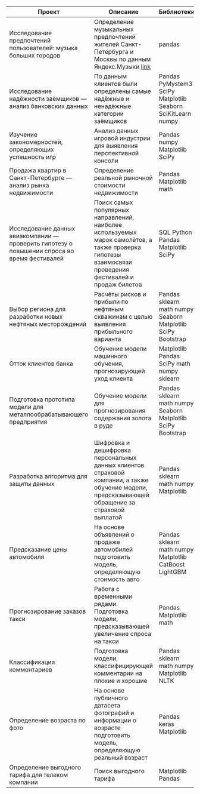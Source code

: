| Проект                                                                                       | Описание                                                                                                                                                | Библиотеки                                                   |   |
|----------------------------------------------------------------------------------------------|---------------------------------------------------------------------------------------------------------------------------------------------------------|--------------------------------------------------------------|---|
| Исследование предпочтений пользователей: музыка больших городов                              | Определение музыкальных предпочтений жителей Санкт\-Петербурга и Москвы по данным Яндекс\.Музыки [link](https://github.com/fedkos/my_yandex_praktikum_projects/tree/master/big_cities_music_project)                                                       | pandas                                                       |   |
| Исследование надёжности заёмщиков — анализ банковских данных                                 | По данным клиентов были определены самые надёжные и ненадёжные категории заёмщиков                                                                      | Pandas PyMystem3 SciPy Matplotlib Seaborn SciKitLearn numpy  |   |
| Изучение закономерностей, определяющих успешность игр                                        | Анализ данных игровой индустрии для выявления перспективной консоли                                                                                     | Pandas numpy Matplotlib SciPy                                |   |
| Продажа квартир в Санкт\-Петербурге — анализ рынка недвижимости                              | Определение реальной рыночной стоимости недвижимости                                                                                                    | Pandas Matplotlib math                                       |   |
| Исследование данных авиакомпании — проверить гипотезу о повышении спроса во время фестивалей | Поиск самых популярных направлений, наиболее используемых марок самолётов, а также проверка гипотезы взаимосвязи проведения фестивалей и продаж билетов | SQL Python Pandas Matplotlib SciPy                           |   |
| Выбор региона для разработки новых нефтяных месторождений                                    | Расчёты рисков и прибыли по нефтяным скважинам с целью выявления прибыльного варианта                                                                   | Pandas sklearn math numpy Seaborn Matplotlib SciPy Bootstrap |   |
| Отток клиентов банка                                                                         | Обучение модели машинного обучения, прогнозирующей уход клиента                                                                                         | Matplotlib Pandas SciPy math numpy sklearn                   |   |
| Подготовка прототипа модели для металлообрабатывающего предприятия                           | Обучение модели для прогнозирования содержания золота в руде                                                                                            | Pandas sklearn math numpy Seaborn Matplotlib SciPy Bootstrap |   |
| Разработка алгоритма для защиты данных                                                       | Шифровка и дешифровка персональных данных клиентов страховой компании, а также обучение модели, предсказывающей обращение за страховой выплатой         | Pandas sklearn math numpy Matplotlib                         |   |
| Предсказание цены автомобиля                                                                 | На основе объявлений о продаже автомобилей подготовить модель, определяющую стоимость авто                                                              | Pandas sklearn math numpy Matplotlib СatBoost LightGBM       |   |
| Прогнозирование заказов такси                                                                | Работа с временными рядами\. Подготовка модели, предсказывающей увеличение спроса на такси                                                              | Pandas Matplotlib math                                       |   |
| Классификация комментариев                                                                   | Подготовка модели, классифицирующей комментарии на плохие и хорошие                                                                                     | Pandas sklearn math numpy Matplotlib NLTK                    |   |
| Определение возраста по фото                                                                 | На основе публичного датасета фотографий и информации о возрасте подготовить модель, определяющую реальный возраст                                      | Pandas keras Matplotlib                                      |   |
| Определение выгодного тарифа для телеком компании                                            | Поиск выгодного тарифа                                                                                                                                  | Matplotlib Pandas                                            |   |
